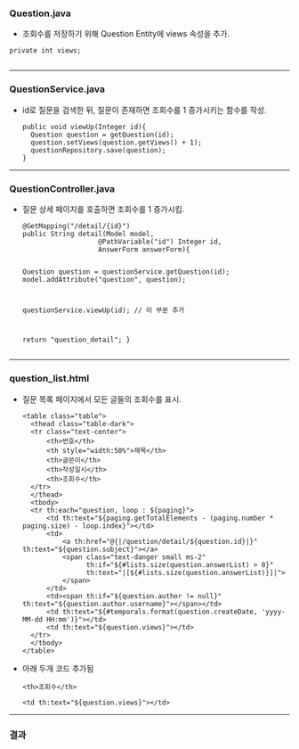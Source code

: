 <h3 id="questionjava">Question.java</h3>
<ul>
<li>조회수를 저장하기 위해 Question Entity에 views 속성을 추가.</li>
</ul>
<pre><code class="language-java">private int views;</code></pre>
<p><img alt="" src="https://velog.velcdn.com/images/ekdeon/post/ad6fd161-9532-4e8c-9781-bac974e44817/image.png" /></p>
<hr />
<h3 id="questionservicejava">QuestionService.java</h3>
<ul>
<li>id로 질문을 검색한 뒤, 질문이 존재하면 조회수를 1 증가시키는 함수를 작성.<pre><code class="language-java">public void viewUp(Integer id){
  Question question = getQuestion(id);
  question.setViews(question.getViews() + 1);
  questionRepository.save(question);
}</code></pre>
</li>
</ul>
<hr />
<h3 id="questioncontrollerjava">QuestionController.java</h3>
<ul>
<li><p>질문 상세 페이지를 호출하면 조회수를 1 증가시킴.</p>
<pre><code class="language-java">@GetMapping(&quot;/detail/{id}&quot;)
public String detail(Model model,
                   @PathVariable(&quot;id&quot;) Integer id,
                   AnswerForm answerForm){

  Question question = questionService.getQuestion(id);
  model.addAttribute(&quot;question&quot;, question);

  questionService.viewUp(id); // 이 부분 추가

  return &quot;question_detail&quot;;
}</code></pre>
</li>
</ul>
<hr />
<h3 id="question_listhtml">question_list.html</h3>
<ul>
<li>질문 목록 페이지에서 모든 글들의 조회수를 표시.<pre><code>&lt;table class=&quot;table&quot;&gt;
  &lt;thead class=&quot;table-dark&quot;&gt;
  &lt;tr class=&quot;text-center&quot;&gt;
      &lt;th&gt;번호&lt;/th&gt;
      &lt;th style=&quot;width:50%&quot;&gt;제목&lt;/th&gt;
      &lt;th&gt;글쓴이&lt;/th&gt;
      &lt;th&gt;작성일시&lt;/th&gt;
      &lt;th&gt;조회수&lt;/th&gt;
  &lt;/tr&gt;
  &lt;/thead&gt;
  &lt;tbody&gt;
  &lt;tr th:each=&quot;question, loop : ${paging}&quot;&gt;
      &lt;td th:text=&quot;${paging.getTotalElements - (paging.number * paging.size) - loop.index}&quot;&gt;&lt;/td&gt;
      &lt;td&gt;
          &lt;a th:href=&quot;@{|/question/detail/${question.id}|}&quot; th:text=&quot;${question.subject}&quot;&gt;&lt;/a&gt;
          &lt;span class=&quot;text-danger small ms-2&quot;
                th:if=&quot;${#lists.size(question.answerList) &gt; 0}&quot;
                th:text=&quot;|[${#lists.size(question.answerList)}]|&quot;&gt;
          &lt;/span&gt;
      &lt;/td&gt;
      &lt;td&gt;&lt;span th:if=&quot;${question.author != null}&quot; th:text=&quot;${question.author.username}&quot;&gt;&lt;/span&gt;&lt;/td&gt;
      &lt;td th:text=&quot;${#temporals.format(question.createDate, 'yyyy-MM-dd HH:mm')}&quot;&gt;&lt;/td&gt;
      &lt;td th:text=&quot;${question.views}&quot;&gt;&lt;/td&gt;
  &lt;/tr&gt;
  &lt;/tbody&gt;
&lt;/table&gt;</code></pre></li>
<li>아래 두개 코드 추가됨<pre><code>&lt;th&gt;조회수&lt;/th&gt;</code></pre><pre><code>&lt;td th:text=&quot;${question.views}&quot;&gt;&lt;/td&gt;</code></pre></li>
</ul>
<hr />
<h3 id="결과">결과</h3>
<p><img alt="" src="https://velog.velcdn.com/images/ekdeon/post/b0a1ce26-34ad-4a20-b39f-ebca4dc6832b/image.png" /></p>